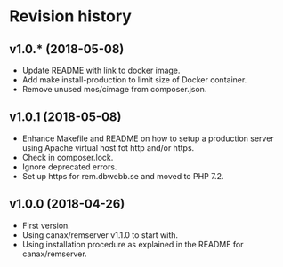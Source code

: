 Revision history
=================================


v1.0.* (2018-05-08)
---------------------------------

* Update README with link to docker image.
* Add make install-production to limit size of Docker container.
* Remove unused mos/cimage from composer.json.


v1.0.1 (2018-05-08)
---------------------------------

* Enhance Makefile and README on how to setup a production server using Apache virtual host fot http and/or https.
* Check in composer.lock.
* Ignore deprecated errors.
* Set up https for rem.dbwebb.se and moved to PHP 7.2.



v1.0.0 (2018-04-26)
---------------------------------

* First version.
* Using canax/remserver v1.1.0 to start with.
* Using installation procedure as explained in the README for canax/remserver.
